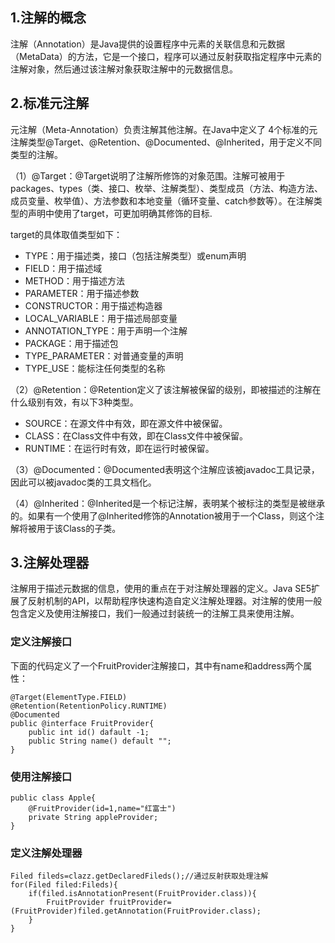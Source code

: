 ## 1.注解的概念

注解（Annotation）是Java提供的设置程序中元素的关联信息和元数据（MetaData）的方法，它是一个接口，程序可以通过反射获取指定程序中元素的注解对象，然后通过该注解对象获取注解中的元数据信息。

## 2.标准元注解

元注解（Meta-Annotation）负责注解其他注解。在Java中定义了 4个标准的元注解类型@Target、@Retention、@Documented、@Inherited，用于定义不同类型的注解。

（1）@Target：@Target说明了注解所修饰的对象范围。注解可被用于packages、types（类、接口、枚举、注解类型）、类型成员（方法、构造方法、成员变量、枚举值）、方法参数和本地变量（循环变量、catch参数等）。在注解类型的声明中使用了target，可更加明确其修饰的目标.

target的具体取值类型如下：

- TYPE：用于描述类，接口（包括注解类型）或enum声明
- FIELD：用于描述域
- METHOD：用于描述方法
- PARAMETER：用于描述参数
- CONSTRUCTOR：用于描述构造器
- LOCAL_VARIABLE：用于描述局部变量
- ANNOTATION_TYPE：用于声明一个注解 
- PACKAGE：用于描述包
- TYPE_PARAMETER：对普通变量的声明
- TYPE_USE：能标注任何类型的名称

（2）@Retention：@Retention定义了该注解被保留的级别，即被描述的注解在什么级别有效，有以下3种类型。

- SOURCE：在源文件中有效，即在源文件中被保留。
- CLASS：在Class文件中有效，即在Class文件中被保留。
- RUNTIME：在运行时有效，即在运行时被保留。

（3）@Documented：@Documented表明这个注解应该被javadoc工具记录，因此可以被javadoc类的工具文档化。

（4）@Inherited：@Inherited是一个标记注解，表明某个被标注的类型是被继承的。如果有一个使用了@Inherited修饰的Annotation被用于一个Class，则这个注解将被用于该Class的子类。

## 3.注解处理器

注解用于描述元数据的信息，使用的重点在于对注解处理器的定义。Java SE5扩展了反射机制的API，以帮助程序快速构造自定义注解处理器。对注解的使用一般包含定义及使用注解接口，我们一般通过封装统一的注解工具来使用注解。

### 定义注解接口

下面的代码定义了一个FruitProvider注解接口，其中有name和address两个属性：

```
@Target(ElementType.FIELD)
@Retention(RetentionPolicy.RUNTIME)
@Documented
public @interface FruitProvider{
	public int id() dafault -1;
	public String name() default "";
}
```

### 使用注解接口

```
public class Apple{
	@FruitProvider(id=1,name="红富士")
	private String appleProvider;
}
```

### 定义注解处理器

```
Filed fileds=clazz.getDeclaredFileds();//通过反射获取处理注解
for(Filed filed:Fileds){
	if(filed.isAnnotationPresent(FruitProvider.class)){
		FruitProvider fruitProvider=(FruitProvider)filed.getAnnotation(FruitProvider.class);
	}
}
```

